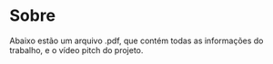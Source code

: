 # Sobre
Abaixo estão um arquivo .pdf, que contém todas as informações do trabalho, e o vídeo pitch do projeto.